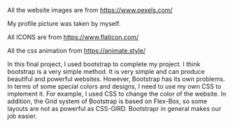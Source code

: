 All the website images are from https://www.pexels.com/

My profile picture was taken by myself.

All ICONS are from https://www.flaticon.com/

All the css animation from https://animate.style/

In this final project, I used bootstrap to complete my project. I think bootstrap is a very simple method. It is very simple and can produce beautiful and powerful websites. However, Bootstrap has its own problems. In terms of some special colors and designs, I need to use my own CSS to implement it. For example, I used CSS to change the color of the website. In addition, the Grid system of Bootstrap is based on Flex-Box, so some layouts are not as powerful as CSS-GIRD. Bootstrapr in general makes our job easier.

